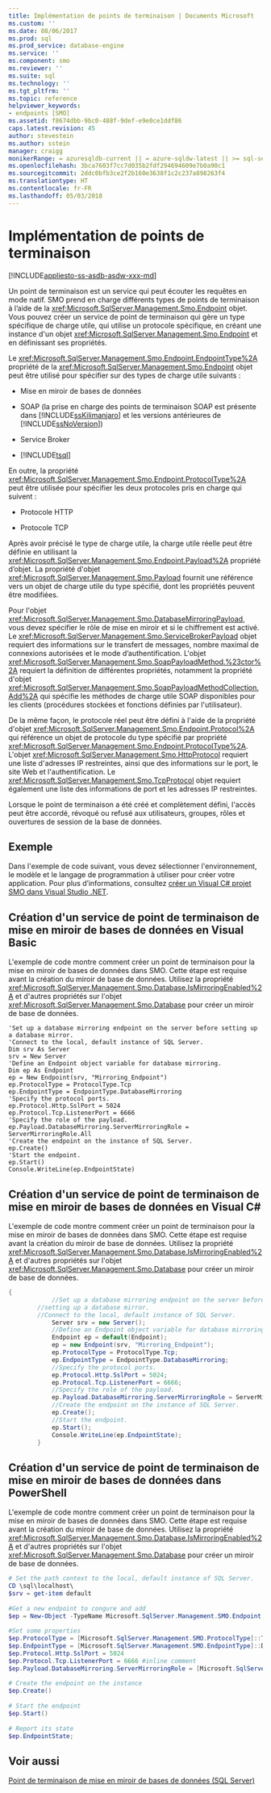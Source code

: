 ```yaml
---
title: Implémentation de points de terminaison | Documents Microsoft
ms.custom: ''
ms.date: 08/06/2017
ms.prod: sql
ms.prod_service: database-engine
ms.service: ''
ms.component: smo
ms.reviewer: ''
ms.suite: sql
ms.technology: ''
ms.tgt_pltfrm: ''
ms.topic: reference
helpviewer_keywords:
- endpoints [SMO]
ms.assetid: f8674dbb-9bc0-488f-9def-e9e0ce1ddf86
caps.latest.revision: 45
author: stevestein
ms.author: sstein
manager: craigg
monikerRange: = azuresqldb-current || = azure-sqldw-latest || >= sql-server-2016 || = sqlallproducts-allversions
ms.openlocfilehash: 3bca7603f7cc7d035b2fdf294694609e7b0a90c1
ms.sourcegitcommit: 2ddc0bfb3ce2f2b160e3638f1c2c237a898263f4
ms.translationtype: HT
ms.contentlocale: fr-FR
ms.lasthandoff: 05/03/2018
---
```

# <a name="implementing-endpoints"></a>Implémentation de points de terminaison
[!INCLUDE[appliesto-ss-asdb-asdw-xxx-md](../../../includes/appliesto-ss-asdb-asdw-xxx-md.md)]

  Un point de terminaison est un service qui peut écouter les requêtes en mode natif. SMO prend en charge différents types de points de terminaison à l’aide de la <xref:Microsoft.SqlServer.Management.Smo.Endpoint> objet. Vous pouvez créer un service de point de terminaison qui gère un type spécifique de charge utile, qui utilise un protocole spécifique, en créant une instance d'un objet <xref:Microsoft.SqlServer.Management.Smo.Endpoint> et en définissant ses propriétés.  
  
 Le <xref:Microsoft.SqlServer.Management.Smo.Endpoint.EndpointType%2A> propriété de la <xref:Microsoft.SqlServer.Management.Smo.Endpoint> objet peut être utilisé pour spécifier sur des types de charge utile suivants :  
  
-   Mise en miroir de bases de données  
  
-   SOAP (la prise en charge des points de terminaison SOAP est présente dans [!INCLUDE[ssKilimanjaro](../../../includes/sskilimanjaro-md.md)] et les versions antérieures de [!INCLUDE[ssNoVersion](../../../includes/ssnoversion-md.md)])  
  
-   Service Broker  
  
-   [!INCLUDE[tsql](../../../includes/tsql-md.md)]  
  
 En outre, la propriété <xref:Microsoft.SqlServer.Management.Smo.Endpoint.ProtocolType%2A> peut être utilisée pour spécifier les deux protocoles pris en charge qui suivent :  
  
-   Protocole HTTP  
  
-   Protocole TCP  
  
 Après avoir précisé le type de charge utile, la charge utile réelle peut être définie en utilisant la <xref:Microsoft.SqlServer.Management.Smo.Endpoint.Payload%2A> propriété d’objet. La propriété d'objet <xref:Microsoft.SqlServer.Management.Smo.Payload> fournit une référence vers un objet de charge utile du type spécifié, dont les propriétés peuvent être modifiées.  
  
 Pour l'objet <xref:Microsoft.SqlServer.Management.Smo.DatabaseMirroringPayload>, vous devez spécifier le rôle de mise en miroir et si le chiffrement est activé. Le <xref:Microsoft.SqlServer.Management.Smo.ServiceBrokerPayload> objet requiert des informations sur le transfert de messages, nombre maximal de connexions autorisées et le mode d’authentification. L'objet <xref:Microsoft.SqlServer.Management.Smo.SoapPayloadMethod.%23ctor%2A> requiert la définition de différentes propriétés, notamment la propriété d'objet <xref:Microsoft.SqlServer.Management.Smo.SoapPayloadMethodCollection.Add%2A> qui spécifie les méthodes de charge utile SOAP disponibles pour les clients (procédures stockées et fonctions définies par l'utilisateur).  
  
 De la même façon, le protocole réel peut être défini à l'aide de la propriété d'objet <xref:Microsoft.SqlServer.Management.Smo.Endpoint.Protocol%2A> qui référence un objet de protocole du type spécifié par propriété <xref:Microsoft.SqlServer.Management.Smo.Endpoint.ProtocolType%2A>. L'objet <xref:Microsoft.SqlServer.Management.Smo.HttpProtocol> requiert une liste d'adresses IP restreintes, ainsi que des informations sur le port, le site Web et l'authentification. Le <xref:Microsoft.SqlServer.Management.Smo.TcpProtocol> objet requiert également une liste des informations de port et les adresses IP restreintes.  
  
 Lorsque le point de terminaison a été créé et complètement défini, l'accès peut être accordé, révoqué ou refusé aux utilisateurs, groupes, rôles et ouvertures de session de la base de données.  
  
## <a name="example"></a>Exemple  
 Dans l'exemple de code suivant, vous devez sélectionner l'environnement, le modèle et le langage de programmation à utiliser pour créer votre application. Pour plus d’informations, consultez [créer un Visual C&#35; projet SMO dans Visual Studio .NET](../../../relational-databases/server-management-objects-smo/how-to-create-a-visual-csharp-smo-project-in-visual-studio-net.md).  
  
## <a name="creating-a-database-mirroring-endpoint-service-in-visual-basic"></a>Création d'un service de point de terminaison de mise en miroir de bases de données en Visual Basic  
 L'exemple de code montre comment créer un point de terminaison pour la mise en miroir de bases de données dans SMO. Cette étape est requise avant la création du miroir de base de données. Utilisez la propriété <xref:Microsoft.SqlServer.Management.Smo.Database.IsMirroringEnabled%2A> et d'autres propriétés sur l'objet <xref:Microsoft.SqlServer.Management.Smo.Database> pour créer un miroir de base de données.  
  
```VBNET
'Set up a database mirroring endpoint on the server before setting up a database mirror.
'Connect to the local, default instance of SQL Server.
Dim srv As Server
srv = New Server
'Define an Endpoint object variable for database mirroring.
Dim ep As Endpoint
ep = New Endpoint(srv, "Mirroring_Endpoint")
ep.ProtocolType = ProtocolType.Tcp
ep.EndpointType = EndpointType.DatabaseMirroring
'Specify the protocol ports.
ep.Protocol.Http.SslPort = 5024
ep.Protocol.Tcp.ListenerPort = 6666
'Specify the role of the payload.
ep.Payload.DatabaseMirroring.ServerMirroringRole = ServerMirroringRole.All
'Create the endpoint on the instance of SQL Server.
ep.Create()
'Start the endpoint.
ep.Start()
Console.WriteLine(ep.EndpointState)
``` 
  
## <a name="creating-a-database-mirroring-endpoint-service-in-visual-c"></a>Création d'un service de point de terminaison de mise en miroir de bases de données en Visual C#  
 L'exemple de code montre comment créer un point de terminaison pour la mise en miroir de bases de données dans SMO. Cette étape est requise avant la création du miroir de base de données. Utilisez la propriété <xref:Microsoft.SqlServer.Management.Smo.Database.IsMirroringEnabled%2A> et d'autres propriétés sur l'objet <xref:Microsoft.SqlServer.Management.Smo.Database> pour créer un miroir de base de données.  
  
```csharp  
{  
            //Set up a database mirroring endpoint on the server before   
        //setting up a database mirror.   
        //Connect to the local, default instance of SQL Server.   
            Server srv = new Server();  
            //Define an Endpoint object variable for database mirroring.   
            Endpoint ep = default(Endpoint);  
            ep = new Endpoint(srv, "Mirroring_Endpoint");  
            ep.ProtocolType = ProtocolType.Tcp;  
            ep.EndpointType = EndpointType.DatabaseMirroring;  
            //Specify the protocol ports.   
            ep.Protocol.Http.SslPort = 5024;  
            ep.Protocol.Tcp.ListenerPort = 6666;  
            //Specify the role of the payload.   
            ep.Payload.DatabaseMirroring.ServerMirroringRole = ServerMirroringRole.All;  
            //Create the endpoint on the instance of SQL Server.   
            ep.Create();  
            //Start the endpoint.   
            ep.Start();  
            Console.WriteLine(ep.EndpointState);  
        }  
```  
  
## <a name="creating-a-database-mirroring-endpoint-service-in-powershell"></a>Création d'un service de point de terminaison de mise en miroir de bases de données dans PowerShell  
 L'exemple de code montre comment créer un point de terminaison pour la mise en miroir de bases de données dans SMO. Cette étape est requise avant la création du miroir de base de données. Utilisez la propriété <xref:Microsoft.SqlServer.Management.Smo.Database.IsMirroringEnabled%2A> et d'autres propriétés sur l'objet <xref:Microsoft.SqlServer.Management.Smo.Database> pour créer un miroir de base de données.  
  
```powershell  
# Set the path context to the local, default instance of SQL Server.  
CD \sql\localhost\  
$srv = get-item default  
  
#Get a new endpoint to congure and add  
$ep = New-Object -TypeName Microsoft.SqlServer.Management.SMO.Endpoint -argumentlist $srv,"Mirroring_Endpoint"  
  
#Set some properties  
$ep.ProtocolType = [Microsoft.SqlServer.Management.SMO.ProtocolType]::Tcp  
$ep.EndpointType = [Microsoft.SqlServer.Management.SMO.EndpointType]::DatabaseMirroring  
$ep.Protocol.Http.SslPort = 5024  
$ep.Protocol.Tcp.ListenerPort = 6666 #inline comment  
$ep.Payload.DatabaseMirroring.ServerMirroringRole = [Microsoft.SqlServer.Management.SMO.ServerMirroringRole]::All  
  
# Create the endpoint on the instance  
$ep.Create()  
  
# Start the endpoint  
$ep.Start()  
  
# Report its state  
$ep.EndpointState;  
```  
  
## <a name="see-also"></a>Voir aussi  
 [Point de terminaison de mise en miroir de bases de données &#40;SQL Server&#41;](../../../database-engine/database-mirroring/the-database-mirroring-endpoint-sql-server.md)  
  
  
